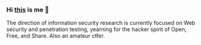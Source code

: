 ### Hi [this](https://www.zjun.info) is me 👋

The direction of information security research is currently focused on Web security and penetration testing, yearning for the hacker spirit of Open, Free, and Share. Also an amateur ctfer.
